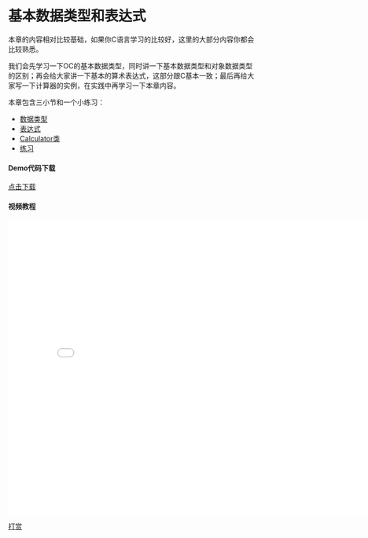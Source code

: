 # 基本数据类型和表达式

本章的内容相对比较基础，如果你C语言学习的比较好，这里的大部分内容你都会比较熟悉。

我们会先学习一下OC的基本数据类型，同时讲一下基本数据类型和对象数据类型的区别；再会给大家讲一下基本的算术表达式，这部分跟C基本一致；最后再给大家写一下计算器的实例，在实践中再学习一下本章内容。

本章包含三小节和一个小练习：

+ [数据类型](chapter3/datatype.md)
+ [表达式](chapter3/expression.md)
+ [Calculator类](chapter3/calculator_sample.md)
+ [练习](chapter3/exercise.md)

#### Demo代码下载
 [点击下载](chapter3/DataType.zip)

 #### 视频教程
 <iframe src="//player.bilibili.com/player.html?aid=712729092&bvid=BV1TD4y1R7pU&cid=251310428&page=1" scrolling="no" border="0" frameborder="no" framespacing="0" allowfullscreen="true" width="800" height="600"> </iframe>

 [打赏](../include/donate.md ':include')